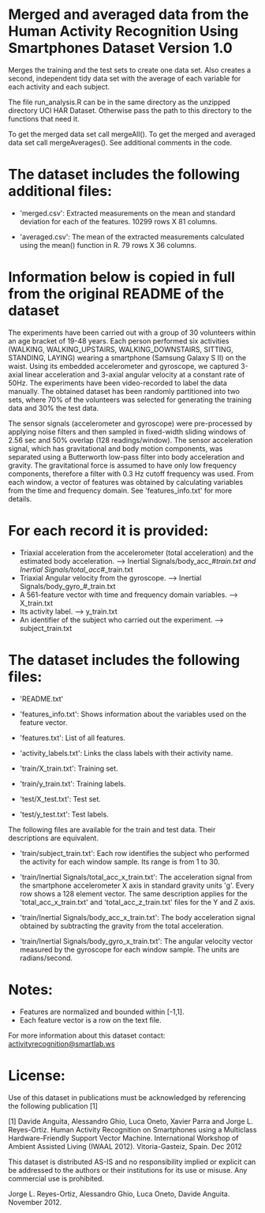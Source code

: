 Merged and averaged data from the
Human Activity Recognition Using Smartphones Dataset
Version 1.0
==================================================================
Merges the training and the test sets to create one data set. Also creates a second, independent 
tidy data set with the average of each variable for each activity and each subject.

The file run_analysis.R can be in the same directory as the unzipped directory UCI HAR Dataset. Otherwise
pass the path to this directory to the functions that need it. 

To get the merged data set call mergeAll(). To get the merged and averaged data set call mergeAverages(). See
additional comments in the code.

The dataset includes the following additional files:
====================================================
- 'merged.csv': Extracted measurements on the mean and standard deviation for each of the features. 10299 rows X 81 columns.

- 'averaged.csv': The mean of the extracted measurements calculated using the mean() function in R. 79 rows X 36 columns.

Information below is copied in full from the original README of the dataset
===========================================================================

The experiments have been carried out with a group of 30 volunteers within an age 
bracket of 19-48 years. Each person performed six activities (WALKING, WALKING_UPSTAIRS, 
WALKING_DOWNSTAIRS, SITTING, STANDING, LAYING) wearing a smartphone (Samsung Galaxy S II) 
on the waist. Using its embedded accelerometer and gyroscope, we captured 3-axial linear 
acceleration and 3-axial angular velocity at a constant rate of 50Hz. The experiments 
have been video-recorded to label the data manually. The obtained dataset has been 
randomly partitioned into two sets, where 70% of the volunteers was selected for 
generating the training data and 30% the test data. 

The sensor signals (accelerometer and gyroscope) were pre-processed by applying noise 
filters and then sampled in fixed-width sliding windows of 2.56 sec and 50% overlap 
(128 readings/window). The sensor acceleration signal, which has gravitational and body 
motion components, was separated using a Butterworth low-pass filter into body acceleration 
and gravity. The gravitational force is assumed to have only low frequency components, therefore 
a filter with 0.3 Hz cutoff frequency was used. From each window, a vector of features was obtained 
by calculating variables from the time and frequency domain. See 'features_info.txt' for more details. 

For each record it is provided:
======================================

- Triaxial acceleration from the accelerometer (total acceleration) and the 
estimated body acceleration. --> Inertial Signals/body_acc_#_train.txt and Inertial Signals/total_acc_#_train.txt
- Triaxial Angular velocity from the gyroscope. --> Inertial Signals/body_gyro_#_train.txt
- A 561-feature vector with time and frequency domain variables. --> X_train.txt
- Its activity label. --> y_train.txt
- An identifier of the subject who carried out the experiment. --> subject_train.txt

The dataset includes the following files:
=========================================

- 'README.txt'

- 'features_info.txt': Shows information about the variables used on the feature vector.

- 'features.txt': List of all features.

- 'activity_labels.txt': Links the class labels with their activity name.

- 'train/X_train.txt': Training set.

- 'train/y_train.txt': Training labels.

- 'test/X_test.txt': Test set.

- 'test/y_test.txt': Test labels.

The following files are available for the train and test data. Their descriptions are equivalent. 

- 'train/subject_train.txt': Each row identifies the subject who performed the activity for each window sample. 
Its range is from 1 to 30. 

- 'train/Inertial Signals/total_acc_x_train.txt': The acceleration signal from the smartphone accelerometer X 
axis in standard gravity units 'g'. Every row shows a 128 element vector. The same description applies for the 
'total_acc_x_train.txt' and 'total_acc_z_train.txt' files for the Y and Z axis. 

- 'train/Inertial Signals/body_acc_x_train.txt': The body acceleration signal obtained by subtracting the gravity 
from the total acceleration. 

- 'train/Inertial Signals/body_gyro_x_train.txt': The angular velocity vector measured by the gyroscope for each 
window sample. The units are radians/second. 

Notes: 
======
- Features are normalized and bounded within [-1,1].
- Each feature vector is a row on the text file.

For more information about this dataset contact: activityrecognition@smartlab.ws

License:
========
Use of this dataset in publications must be acknowledged by referencing the following publication [1] 

[1] Davide Anguita, Alessandro Ghio, Luca Oneto, Xavier Parra and Jorge L. Reyes-Ortiz. Human Activity 
Recognition on Smartphones using a Multiclass Hardware-Friendly Support Vector Machine. International Workshop 
of Ambient Assisted Living (IWAAL 2012). Vitoria-Gasteiz, Spain. Dec 2012

This dataset is distributed AS-IS and no responsibility implied or explicit can be addressed to the authors or 
their institutions for its use or misuse. Any commercial use is prohibited.

Jorge L. Reyes-Ortiz, Alessandro Ghio, Luca Oneto, Davide Anguita. November 2012.

